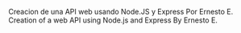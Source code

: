 Creacion de una API web usando Node.JS y Express Por Ernesto E.
Creation of a web API using Node.js and Express By Ernesto E.






